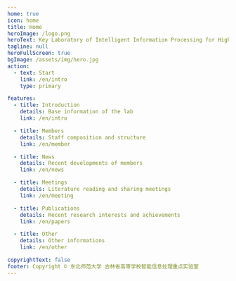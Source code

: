 ```yaml
---
home: true
icon: home
title: Home
heroImage: /logo.png
heroText: Key Laboratory of Intelligent Information Processing for Higher Education in Jilin Province
tagline: null
heroFullScreen: true
bgImage: /assets/img/hero.jpg
action:
  - text: Start
    link: /en/intro
    type: primary

features:
  - title: Introduction
    details: Base information of the lab
    link: /en/intro

  - title: Members
    details: Staff composition and structure
    link: /en/member

  - title: News
    details: Recent developments of members
    link: /en/news

  - title: Meetings
    details: Literature reading and sharing meetings
    link: /en/meeting

  - title: Publications
    details: Recent research interests and achievements
    link: /en/papers

  - title: Other 
    details: Other informations
    link: /en/other

copyrightText: false
footer: Copyright © 东北师范大学 吉林省高等学校智能信息处理重点实验室
---
```

